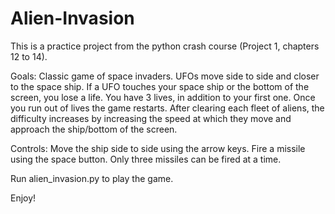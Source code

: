 # Alien-Invasion

This is a practice project from the python crash course (Project 1, chapters 12 to 14).

Goals:
Classic game of space invaders. UFOs move side to side and closer to the space ship. If a UFO touches your space ship or the
bottom of the screen, you lose a life. You have 3 lives, in addition to your first one. Once you run out of lives the game
restarts. After clearing each fleet of aliens, the difficulty increases by increasing the speed at which they move and approach
the ship/bottom of the screen.

Controls:
Move the ship side to side using the arrow keys.
Fire a missile using the space button. Only three missiles can be fired at a time.

Run alien_invasion.py to play the game.

Enjoy!
